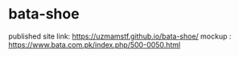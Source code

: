 # bata-shoe
published site link:  https://uzmamstf.github.io/bata-shoe/
mockup : https://www.bata.com.pk/index.php/500-0050.html
